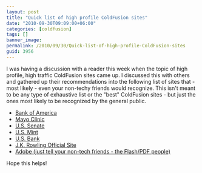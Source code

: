 ```yaml
---
layout: post
title: "Quick list of high profile ColdFusion sites"
date: "2010-09-30T09:09:00+06:00"
categories: [coldfusion]
tags: []
banner_image: 
permalink: /2010/09/30/Quick-list-of-high-profile-ColdFusion-sites
guid: 3956
---
```


I was having a discussion with a reader this week when the topic of high profile, high traffic ColdFusion sites came up. I discussed this with others and gathered up their recommendations into the following list of sites that - most likely - even your non-techy friends would recognize. This isn't meant to be any type of exhaustive list or the "best" ColdFusion sites - but just the ones most likely to be recognized by the general public.

<ul>
<li><a href="http://www.bankofamerica.com">Bank of America</a>
<li><a href="http://www.mayoclinic.com">Mayo Clinic</a>
<li><a href="http://www.senate.gov">U.S. Senate</a>
<li><a href="http://www.usmint.gov">U.S. Mint</a>
<li><a href="http://www.usbank.com">U.S. Bank</a>
<li><a href="http://jkrowling.com">J.K. Rowling Official Site</a>
<li><a href="http://www.adobe.com">Adobe (just tell your non-tech friends - the Flash/PDF people)</a>
</ul>

Hope this helps!